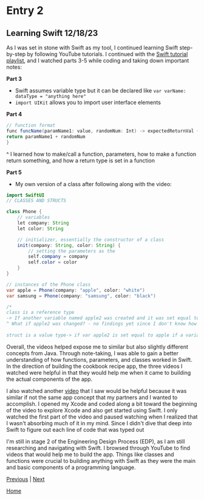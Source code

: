 # Entry 2
## Learning Swift 12/18/23

As I was set in stone with Swift as my tool, I continued learning Swift step-by-step by following YouTube tutorials. I continued with the [Swift tutorial playlist](https://www.youtube.com/playlist?list=PL5PR3UyfTWvfacnfUsvNcxIiKIgidNRoW), and I watched parts 3-5 while coding and taking down important notes:

__Part 3__
* Swift assumes variable type but it can be declared like `var varName: dataType = "anything here"`
* `import UIKit` allows you to import user interface elements
  
__Part 4__
```java
// function format
func funcName(paramName1: value, randomNum: Int) -> expectedReturnVal {
return paramName1 + randomNum
}
```
^ I learned how to make/call a function, parameters, how to make a function return something, and how a return type is set in a function

__Part 5__
* My own version of a class after following along with the video:
```java
import SwiftUI
// CLASSES AND STRUCTS

class Phone {
    // variables
    let company: String
    let color: String

    // initializer, essentially the constructor of a class
    init(company: String, color: String) {
        // setting the parameters as the 
        self.company = company
        self.color = color
    }
}

// instances of the Phone class
var apple = Phone(company: "apple", color: "white")
var samsung = Phone(company: "samsung", color: "black")

/* 
class is a reference type
-> If another variable named apple2 was created and it was set equal to the variable apple, if a variable in apple changes, apple2 also changes
^ What if apple2 was changed? - no findings yet since I don't know how to change the values yet
 
struct is a value type-> if var apple2 is set equal to apple if a variable in apple changes, apple2 will not change with it as it will create a copy and so apple2 will point to a different place than apple*/
```
Overall, the videos helped expose me to similar but also slightly different concepts from Java. Through note-taking, I was able to gain a better understanding of how functions, parameters, and classes worked in Swift. In the direction of building the cookbook recipe app, the three videos I watched were helpful in that they would help me when it came to building the actual components of the app. 

I also watched another [video](https://www.youtube.com/watch?si=F1I5DG-PvTtuh2GZ&v=uSanD_pFwis&feature=youtu.be) that I saw would be helpful because it was similar if not the same app concept that my partners and I wanted to accomplish. I opened my Xcode and coded along a bit toward the beginning of the video to explore Xcode and also get started using Swift. I only watched the first part of the video and paused watching when I realized that I wasn't absorbing much of it in my mind. Since I didn't dive that deep into Swift to figure out each line of code that was typed out

I'm still in stage 2 of the Engineering Design Process (EDP), as I am still researching and navigating with Swift. I browsed through YouTube to find videos that would help me to build the app. Things like classes and functions were crucial to building anything with Swift as they were the main and basic components of a programming language. 

[Previous](entry01.md) | [Next](entry03.md)

[Home](../README.md)
